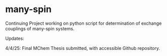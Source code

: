 # many-spin
Continuing Project working on python script for determination of exchange couplings of many-spin systems. 


Updates:

4/4/25: Final MChem Thesis submitted, with accessible Github repository.





